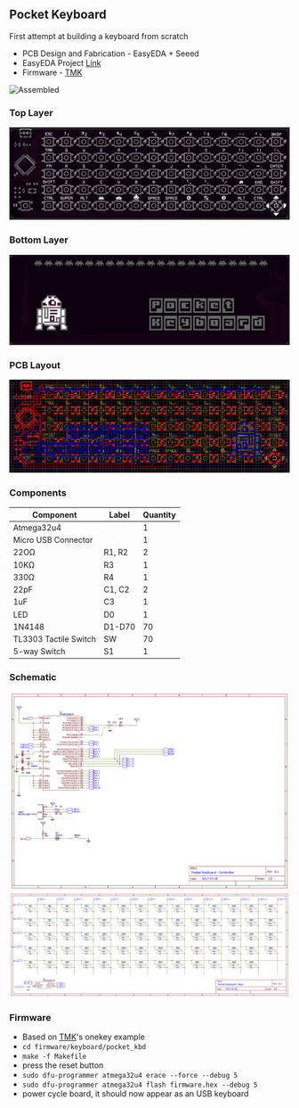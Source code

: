## Pocket Keyboard

First attempt at building a keyboard from scratch

* PCB Design and Fabrication - EasyEDA + Seeed
* EasyEDA Project [Link](https://easyeda.com/w4ilun/Pocket_Key-5001400dc132468eae7bc688ea3f74ed)
* Firmware - [TMK](https://github.com/tmk/tmk_keyboard)

![Assembled](http://i.imgur.com/QtvWF8S.jpg)

### Top Layer
![Top Layer](/images/pcb_top.png)

### Bottom Layer
![Bottom Layer](/images/pcb_bot.png)

### PCB Layout
![PCB Layout](/images/pcb_layout.png)

### Components

| Component             | Label  | Quantity |
| --------------------- | ------ | -------- |
| Atmega32u4            |        | 1        |
| Micro USB Connector   |        | 1        |
| 22OΩ                  | R1, R2 | 2        |
| 10KΩ                  | R3     | 1        |
| 330Ω                  | R4     | 1        |
| 22pF                  | C1, C2 | 2        |
| 1uF                   | C3     | 1        |
| LED                   | D0     | 1        |
| 1N4148                | D1-D70 | 70       |
| TL3303 Tactile Switch | SW     | 70       |
| 5-way Switch          | S1     | 1        |

### Schematic
![Controller](/images/schem_ctrlr.png)
![Keys](/images/schem_keys.png)


### Firmware
* Based on [TMK](https://github.com/tmk/tmk_keyboard)'s onekey example
* `cd firmware/keyboard/pocket_kbd`
* `make -f Makefile`
* press the reset button
* `sudo dfu-programmer atmega32u4 erace --force --debug 5`
* `sudo dfu-programmer atmega32u4 flash firmware.hex --debug 5`
* power cycle board, it should now appear as an USB keyboard
